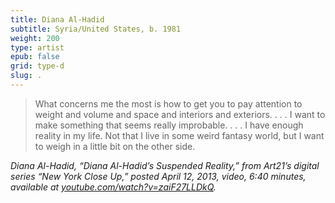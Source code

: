 ```yaml
---
title: Diana Al-Hadid
subtitle: Syria/United States, b. 1981
weight: 200
type: artist
epub: false
grid: type-d
slug: .
---
```


>What concerns me the most is how to get you to pay attention to weight and volume and space and interiors and exteriors. . . . I want to make something that seems really improbable. . . . I have enough reality in my life. Not that I live in some weird fantasy world, but I want to weigh in a little bit on the other side.

<cite>Diana Al-Hadid, “Diana Al-Hadid’s Suspended Reality,” from *Art21*’s digital series “New York Close Up,” posted April 12, 2013, video, 6:40 minutes, available at [youtube.com/watch?v=zaiF27LLDkQ](https://www.youtube.com/watch?v=zaiF27LLDkQ).</cite>
